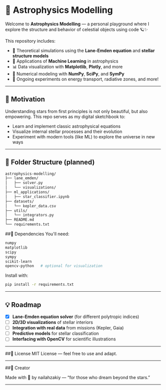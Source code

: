 # 🌌 Astrophysics Modelling

Welcome to **Astrophysics Modelling** — a personal playground where I explore the structure and behavior of celestial objects using code 🪐✨

This repository includes:
- 🔭 Theoretical simulations using the **Lane-Emden equation** and **stellar structure models**
- 🧠 Applications of **Machine Learning** in astrophysics
- 📊 Data visualization with **Matplotlib**, **Plotly**, and more
- 🧮 Numerical modeling with **NumPy**, **SciPy**, and **SymPy**
- 🌠 Ongoing experiments on energy transport, radiative zones, and more!

---

## 🚀 Motivation

Understanding stars from first principles is not only beautiful, but also empowering. This repo serves as my digital sketchbook to:

- Learn and implement classic astrophysical equations
- Visualize internal stellar processes and their evolution
- Experiment with modern tools (like ML) to explore the universe in new ways

---

## 📂 Folder Structure (planned)

```bash
astrophysics-modelling/
├── lane_emden/
│   ├── solver.py
│   └── visualizations/
├── ml_applications/
│   ├── star_classifier.ipynb
├── datasets/
│   └── kepler_data.csv
├── utils/
│   └── integrators.py
├── README.md
└── requirements.txt
```
##📌 Dependencies
You'll need:
```bash
numpy
matplotlib
scipy
sympy
scikit-learn
opencv-python   # optional for visualization
```

Install with:
```bash
pip install -r requirements.txt
```

---

## 💡 Roadmap

- [x] **Lane-Emden equation solver** (for different polytropic indices)  
- [ ] **2D/3D visualizations** of stellar interiors  
- [ ] **Integration with real data** from missions (Kepler, Gaia)  
- [ ] **Predictive models** for stellar classification  
- [ ] **Interfacing with OpenCV** for scientific illustrations

---

##📖 License
MIT License — feel free to use and adapt.

---
##🌠 Creator

Made with 💫 by nailahzakiy — “for those who dream beyond the stars.”

---
